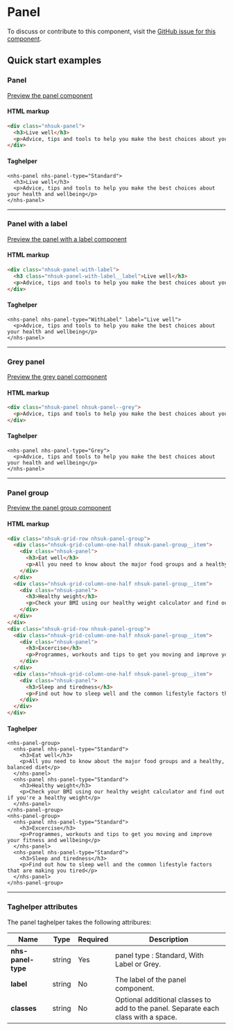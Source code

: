 ﻿# Panel

To discuss or contribute to this component, visit the [GitHub issue for this component]().

## Quick start examples

### Panel

[Preview the panel component]()

#### HTML markup

```html
<div class="nhsuk-panel">
  <h3>Live well</h3>
  <p>Advice, tips and tools to help you make the best choices about your health and wellbeing</p>
</div>
```

#### Taghelper

```
<nhs-panel nhs-panel-type="Standard">
  <h3>Live well</h3>
  <p>Advice, tips and tools to help you make the best choices about your health and wellbeing</p>
</nhs-panel>
```

---

### Panel with a label

[Preview the panel with a label component]()

#### HTML markup

```html
<div class="nhsuk-panel-with-label">
  <h3 class="nhsuk-panel-with-label__label">Live well</h3>
  <p>Advice, tips and tools to help you make the best choices about your health and wellbeing</p>
</div>
```

#### Taghelper

```
<nhs-panel nhs-panel-type="WithLabel" label="Live well">
  <p>Advice, tips and tools to help you make the best choices about your health and wellbeing</p>
</nhs-panel>
```

---

### Grey panel

[Preview the grey panel component]()

#### HTML markup

```html
<div class="nhsuk-panel nhsuk-panel--grey">
  <p>Advice, tips and tools to help you make the best choices about your health and wellbeing</p>
</div>
```

#### Taghelper

```
<nhs-panel nhs-panel-type="Grey">
  <p>Advice, tips and tools to help you make the best choices about your health and wellbeing</p>
</nhs-panel>
```

---

### Panel group

[Preview the panel group component](l)

#### HTML markup

```html
<div class="nhsuk-grid-row nhsuk-panel-group">
  <div class="nhsuk-grid-column-one-half nhsuk-panel-group__item">
    <div class="nhsuk-panel">
      <h3>Eat well</h3>
      <p>All you need to know about the major food groups and a healthy, balanced diet</p>
    </div>
  </div>
  <div class="nhsuk-grid-column-one-half nhsuk-panel-group__item">
    <div class="nhsuk-panel">
      <h3>Healthy weight</h3>
      <p>Check your BMI using our healthy weight calculator and find out if you're a healthy weight</p>
    </div>
  </div>
</div>
<div class="nhsuk-grid-row nhsuk-panel-group">
  <div class="nhsuk-grid-column-one-half nhsuk-panel-group__item">
    <div class="nhsuk-panel">
      <h3>Excercise</h3>
      <p>Programmes, workouts and tips to get you moving and improve your fitness and wellbeing</p>
    </div>
  </div>
  <div class="nhsuk-grid-column-one-half nhsuk-panel-group__item">
    <div class="nhsuk-panel">
      <h3>Sleep and tiredness</h3>
      <p>Find out how to sleep well and the common lifestyle factors that are making you tired</p>
    </div>
  </div>
</div>
```

#### Taghelper

```
<nhs-panel-group>
  <nhs-panel nhs-panel-type="Standard">
    <h3>Eat well</h3>
    <p>All you need to know about the major food groups and a healthy, balanced diet</p>
  </nhs-panel>
  <nhs-panel nhs-panel-type="Standard">
    <h3>Healthy weight</h3>
    <p>Check your BMI using our healthy weight calculator and find out if you're a healthy weight</p>
  </nhs-panel>
</nhs-panel-group>
<nhs-panel-group>
  <nhs-panel nhs-panel-type="Standard">
    <h3>Excercise</h3>
    <p>Programmes, workouts and tips to get you moving and improve your fitness and wellbeing</p>
  </nhs-panel>
  <nhs-panel nhs-panel-type="Standard">
    <h3>Sleep and tiredness</h3>
    <p>Find out how to sleep well and the common lifestyle factors that are making you tired</p>
  </nhs-panel>
</nhs-panel-group>
```

---

### Taghelper attributes

The panel taghelper takes the following attribures:

| Name                | Type     | Required  | Description  |
| --------------------|----------|-----------|--------------|
| **nhs-panel-type**            | string   | Yes       |panel type : Standard, With Label or Grey. |
| **label**           | string   | No        | The label of the panel component. |
| **classes**         | string   | No        | Optional additional classes to add to the panel. Separate each class with a space. |
